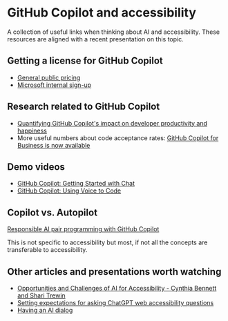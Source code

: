 # GitHub Copilot and accessibility

A collection of useful links when thinking about AI and accessibility. These resources are aligned with a recent presentation on this topic.

## Getting a license for GitHub Copilot

* [General public pricing](https://github.com/features/copilot#pricing)
* [Microsoft internal sign-up](https://aka.ms/github/copilot)

## Research related to GitHub Copilot

* [Quantifying GitHub Copilot's impact on developer productivity and happiness](https://github.blog/2022-09-07-research-quantifying-github-copilots-impact-on-developer-productivity-and-happiness/)
* More useful numbers about code acceptance rates: [GitHub Copilot for Business is now available](https://github.blog/2023-02-14-github-copilot-for-business-is-now-available/)

## Demo videos

* [GitHub Copilot: Getting Started with Chat](https://www.youtube.com/watch?v=3surPGP7_4o)
* [GitHub Copilot: Using Voice to Code](https://www.youtube.com/watch?v=Bk7UdqoZUDk)

## Copilot vs. Autopilot

[Responsible AI pair programming with GitHub Copilot](https://github.blog/2023-02-22-responsible-ai-pair-programming-with-github-copilot/)

This is not specific to accessibility but most, if not all the concepts are transferable to accessibility.

## Other articles and presentations worth watching

* [Opportunities and Challenges of AI for Accessibility - Cynthia Bennett and Shari Trewin](https://www.youtube.com/watch?v=i3IIrBhNUwA&t=0s)
* [Setting expectations for asking ChatGPT web accessibility questions](https://www.scottohara.me/blog/2023/01/31/ai-a11y-maybe-no.html)
* [Having an AI dialog](https://www.scottohara.me/blog/2023/02/17/an-ai-dialog.html)
